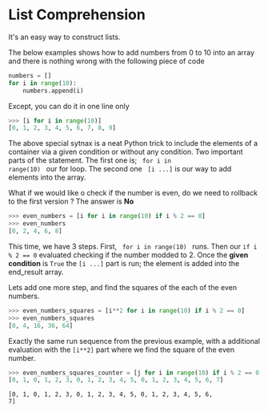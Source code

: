 List Comprehension
=======================

It's an easy way to construct lists.

The below examples shows how to add numbers from 0 to 10 into an array and there is nothing wrong with the following piece of code

```python
numbers = []
for i in range(10):
	numbers.append(i)
```

Except, you can do it in one line only

```python
>>> [i for i in range(10)]
[0, 1, 2, 3, 4, 5, 6, 7, 8, 9]
```

The above special sytnax is a neat Python trick to include the elements of a container via a given condition or without any condition. Two important parts of the statement. The first one is;  <code> for i in range(10) </code> our for loop. The second one <code> [i ...]</code> is our way to add elements into the array. 

What if we would like o check if the number is even, do we need to rollback to the first version ? The answer is **No**

```python
>>> even_numbers = [i for i in range(10) if i % 2 == 0]
>>> even_numbers
[0, 2, 4, 6, 8]
```

This time, we have 3 steps. First, <code> for i in range(10) </code> runs. Then our <code>if i % 2 == 0</code> evaluated checking if the number modded to 2. Once the **given condition** is <code>True</code> the <code>[i ...]</code> part is run; the element is added into the end_result array.

Lets add one more step, and find the squares of the each of the even numbers.

```python
>>> even_numbers_squares = [i**2 for i in range(10) if i % 2 == 0]
>>> even_numbers_squares
[0, 4, 16, 36, 64] 
```

Exactly the same run sequence from the previous example, with a additional evaluation with the <code>[i**2]</code> part where we find the square of the even number.

```python
>>> even_numbers_squares_counter = [j for i in range(10) if i % 2 == 0 for j in range(0,i) ]
[0, 1, 0, 1, 2, 3, 0, 1, 2, 3, 4, 5, 0, 1, 2, 3, 4, 5, 6, 7]
```

<code>[0, 1, 0, 1, 2, 3, 0, 1, 2, 3, 4, 5, 0, 1, 2, 3, 4, 5, 6, 7]</code>

